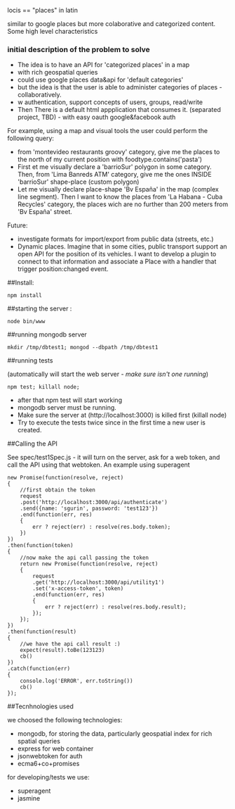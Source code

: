 locis == "places" in latin

similar to google places but more colaborative and categorized content. Some high level characteristics

### initial description of the problem to solve

 * The idea is to have an API for 'categorized places' in a map
 * with rich geospatial queries
 * could use google places data&api for 'default categories'
 * but the idea is that the user is able to administer categories of places - collaboratively.
 * w authentication, support concepts of users, groups, read/write
 * Then There is a default html appplication that consumes it. (separated project, TBD) - with easy oauth google&facebook auth

For example, using a map and visual tools the user could perform the following query: 

 * from 'montevideo restaurants groovy' category, give me the places to the north of my current position with foodtype.contains('pasta') 
 * First et me visually declare a 'barrioSur' polygon in some category. Then, from 'Lima Banreds ATM' category, give me the ones INSIDE 'barrioSur' shape-place (custom polygon)
 * Let me visually declare place-shape 'Bv España' in the map (complex line segment). Then I want to know the places from 'La Habana - Cuba Recycles' category, the places wich are no further than 200 meters from 'Bv España' street.

Future: 
 * investigate formats for import/export from public data (streets, etc.)
 * Dynamic places. Imagine that in some cities, public transport support an open API for the position of its vehicles. I want to develop a plugin to connect to that information and associate a Place with a handler that trigger position:changed event. 

##Install: 

	npm install

##starting the server : 

	node bin/www

##running mongodb server

	mkdir /tmp/dbtest1; mongod --dbpath /tmp/dbtest1

##running tests 

(automatically will start the web server - *make sure isn't one running*)

	npm test; killall node; 

 * after that npm test will start working
 * mongodb server must be running. 
 * Make sure the server at (http://localhost:3000) is killed first (killall node)
 * Try to execute the tests twice since in the first time a new user is created. 

##Calling the API

See spec/test1Spec.js - it will turn on the server, ask for a web token, and call the API using that webtoken. An example using superagent

	new Promise(function(resolve, reject)
	{
		//first obtain the token
		request
		.post('http://localhost:3000/api/authenticate')
		.send({name: 'sgurin', password: 'test123'})
		.end(function(err, res)
		{
			err ? reject(err) : resolve(res.body.token);
		})
	})
	.then(function(token)
	{
		//now make the api call passing the token
		return new Promise(function(resolve, reject)
		{
			request
			.get('http://localhost:3000/api/utility1')
			.set('x-access-token', token)
			.end(function(err, res)
			{
				err ? reject(err) : resolve(res.body.result);
			});
		});
	})
	.then(function(result)
	{
		//we have the api call result :)
		expect(result).toBe(123123)
		cb()
	})
	.catch(function(err)
	{
		console.log('ERROR', err.toString())
		cb()
	});


##Tecnhnologies used

we choosed the following technologies: 

 * mongodb, for storing the data, particularly geospatial index for rich spatial queries
 * express for web container
 * jsonwebtoken for auth
 * ecma6+co+promises

for developing/tests we use:

 * superagent
 * jasmine


